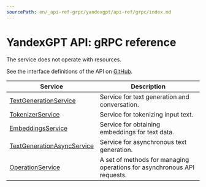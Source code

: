 ```yaml
---
sourcePath: en/_api-ref-grpc/yandexgpt/api-ref/grpc/index.md
---
```

# YandexGPT API: gRPC reference
The service does not operate with resources.

See the interface definitions of the API on [GitHub](https://github.com/yandex-cloud/cloudapi).

Service | Description
--- | ---
[TextGenerationService](./llm_service.md) | Service for text generation and conversation.
[TokenizerService](./TokenizerService.md) | Service for tokenizing input text.
[EmbeddingsService](./EmbeddingsService.md) | Service for obtaining embeddings for text data.
[TextGenerationAsyncService](./TextGenerationAsyncService.md) | Service for asynchronous text generation.
[OperationService](./operation_service.md) | A set of methods for managing operations for asynchronous API requests.
